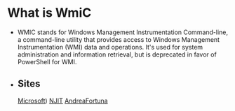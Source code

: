 # What is WmiC
* WMIC stands for Windows Management Instrumentation Command-line, a command-line utility that provides access to Windows Management Instrumentation (WMI) data and operations. It's used for system administration and information retrieval, but is deprecated in favor of PowerShell for WMI.
* ## Sites
  [Microsoft](https://techcommunity.microsoft.com/blog/askperf/useful-wmic-queries/375023))
  [NJIT](https://njit.io/kb/os/windows/wmic-examples/)
  [AndreaFortuna](https://andreafortuna.org/2017/08/09/windows-command-line-cheatsheet-part-2-wmic/)
